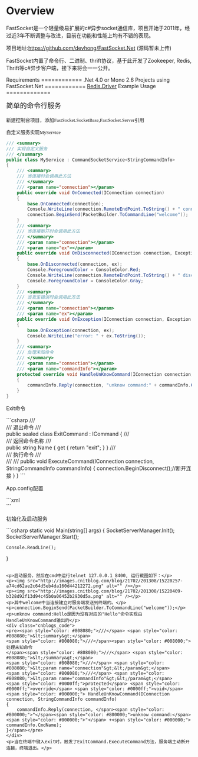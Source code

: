 Overview
========
<p>FastSocket是一个轻量级易扩展的c#异步socket通信库，项目开始于2011年，经过近3年不断调整与改进，目前在功能和性能上均有不错的表现。</p>
<p>项目地址:<a href="https://github.com/devhong/FastSocket.Net">https://github.com/devhong/FastSocket.Net</a>&nbsp;(源码暂未上传)</p>
<p>FastSocket内置了命令行、二进制、thrift协议，基于此开发了Zookeeper, Redis, Thrift等c#异步客户端，接下来将会一一公开。</p>
Requirements
============
.Net 4.0 or Mono 2.6
Projects using FastSocket.Net
============
<a href="https://github.com/devhong/Redis.Driver.Net">Redis.Driver</a>
Example Usage
=============
<p><span style="font-family: 黑体; font-size: 14pt; line-height: 1.5;">简单的命令行服务</span></p>
<p><span style="font-size: 14pt; font-family: 黑体;"><span style="font-size: 13px;">新建控制台项目，添加FastSocket.SocketBase,FastSocket.Server引用</span><br /></span></p>
<p><span style="font-size: 14pt; font-family: 黑体;"><span style="font-size: 13px;">自定义服务实现MyService</span></span></p>

```csharp
/// <summary>
/// 实现自定义服务
/// </summary>
public class MyService : CommandSocketService<StringCommandInfo>
{
    /// <summary>
    /// 当连接时会调用此方法
    /// </summary>
    /// <param name="connection"></param>
    public override void OnConnected(IConnection connection)
    {
        base.OnConnected(connection);
        Console.WriteLine(connection.RemoteEndPoint.ToString() + " connected");
        connection.BeginSend(PacketBuilder.ToCommandLine("welcome"));
    }
    /// <summary>
    /// 当连接断开时会调用此方法
    /// </summary>
    /// <param name="connection"></param>
    /// <param name="ex"></param>
    public override void OnDisconnected(IConnection connection, Exception ex)
    {
        base.OnDisconnected(connection, ex);
        Console.ForegroundColor = ConsoleColor.Red;
        Console.WriteLine(connection.RemoteEndPoint.ToString() + " disconnected");
        Console.ForegroundColor = ConsoleColor.Gray;
    }
    /// <summary>
    /// 当发生错误时会调用此方法
    /// </summary>
    /// <param name="connection"></param>
    /// <param name="ex"></param>
    public override void OnException(IConnection connection, Exception ex)
    {
        base.OnException(connection, ex);
        Console.WriteLine("error: " + ex.ToString());
    }
    /// <summary>
    /// 处理未知命令
    /// </summary>
    /// <param name="connection"></param>
    /// <param name="commandInfo"></param>
    protected override void HandleUnKnowCommand(IConnection connection, StringCommandInfo commandInfo)
    {
        commandInfo.Reply(connection, "unknow command:" + commandInfo.CmdName);
    }
}
```

<p>Exit命令</p>
```csharp
/// <summary>
/// 退出命令
/// </summary>
public sealed class ExitCommand : ICommand<StringCommandInfo>
{
    /// <summary>
    /// 返回命令名称
    /// </summary>
    public string Name
    {
        get { return "exit"; }
    }
    /// <summary>
    /// 执行命令
    /// </summary>
    /// <param name="connection"></param>
    /// <param name="commandInfo"></param>
    public void ExecuteCommand(IConnection connection, StringCommandInfo commandInfo)
    {
        connection.BeginDisconnect();//断开连接
    }
}
```

<p>App.config配置</p>
```xml
<?xml version="1.0"?>
<configuration>

  <configSections>
    <section name="socketServer"
             type="Sodao.FastSocket.Server.Config.SocketServerConfig, FastSocket.Server_1.0"/>
  </configSections>

  <socketServer>
    <servers>
      <server name="cmdline"
              port="8400"
              socketBufferSize="8192"
              messageBufferSize="8192"
              maxMessageSize="102400"
              maxConnections="20000"
              serviceType="CommandLine.MyService, CommandLine"
              protocol="commandLine"/>
    </servers>
  </socketServer>

</configuration>
```

<p>初始化及启动服务</p>
```csharp
static void Main(string[] args)
{
    SocketServerManager.Init();
    SocketServerManager.Start();

    Console.ReadLine();
}
```

<p>启动服务，然后在cmd中运行telnet 127.0.0.1 8400, 运行截图如下：</p>
<p><img src="http://images.cnitblog.com/blog/21702/201308/15220257-a74cd62ae2c64d5eb4da160d44212272.png" alt="" /></p>
<p><img src="http://images.cnitblog.com/blog/21702/201308/15220409-b328d92f13d94c45b0a06452b2930d5a.png" alt="" /></p>
<p>其中welcome中当连接建立时服务端发送到终端的。</p>
<p>connection.BeginSend(PacketBuilder.ToCommandLine("welcome"));</p>
<p>unknow command:Hello是因为没有对应的"Hello"命令实现由HandleUnKnowCommand输出的</p>
<div class="cnblogs_code">
<pre><span style="color: #808080;">///</span> <span style="color: #808080;">&lt;summary&gt;</span>
<span style="color: #808080;">///</span><span style="color: #008000;"> 处理未知命令
</span><span style="color: #808080;">///</span> <span style="color: #808080;">&lt;/summary&gt;</span>
<span style="color: #808080;">///</span> <span style="color: #808080;">&lt;param name="connection"&gt;&lt;/param&gt;</span>
<span style="color: #808080;">///</span> <span style="color: #808080;">&lt;param name="commandInfo"&gt;&lt;/param&gt;</span>
<span style="color: #0000ff;">protected</span> <span style="color: #0000ff;">override</span> <span style="color: #0000ff;">void</span><span style="color: #000000;"> HandleUnKnowCommand(IConnection connection, StringCommandInfo commandInfo)
{
    commandInfo.Reply(connection, </span><span style="color: #800000;">"</span><span style="color: #800000;">unknow command:</span><span style="color: #800000;">"</span> +<span style="color: #000000;"> commandInfo.CmdName);
}</span></pre>
</div>
<p>当在终端中键入exit时，触发了ExitCommand.ExecuteCommand方法，服务端主动断开连接，终端退出。</p>
